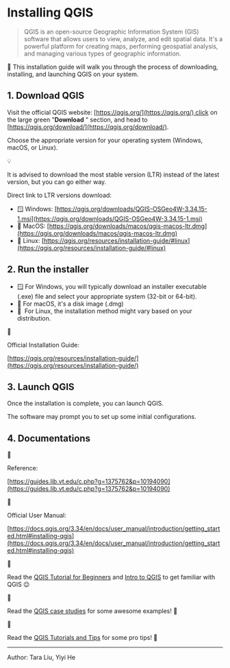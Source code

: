 # Installing QGIS

> QGIS is an open-source Geographic Information System (GIS) software that allows users to view, analyze, and edit spatial data. It's a powerful platform for creating maps, performing geospatial analysis, and managing various types of geographic information.
> 

🥊 This installation guide will walk you through the process of downloading, installing, and launching QGIS on your system. 

## 1. Download QGIS

Visit the official QGIS website: [https://qgis.org/](https://qgis.org/) click on the large green "**Download** " section, and head to [https://qgis.org/download/](https://qgis.org/download/). 

Choose the appropriate version for your operating system (Windows, macOS, or Linux). 

<aside>
💡

It is advised to download the most stable version (LTR) instead of the latest version, but you can go either way.

</aside>

Direct link to LTR versions download:

- 🪟 Windows: [https://qgis.org/downloads/QGIS-OSGeo4W-3.34.15-1.msi](https://qgis.org/downloads/QGIS-OSGeo4W-3.34.15-1.msi)
- 🍎 MacOS: [https://qgis.org/downloads/macos/qgis-macos-ltr.dmg](https://qgis.org/downloads/macos/qgis-macos-ltr.dmg)
- 🐧 Linux: [https://qgis.org/resources/installation-guide/#linux](https://qgis.org/resources/installation-guide/#linux)

## 2. Run the installer

- 🪟 For Windows, you will typically download an installer executable (.exe) file and select your appropriate system (32-bit or 64-bit).
- 🍎 For macOS, it's a disk image (.dmg)
- 🐧  For Linux, the installation method might vary based on your distribution.

<aside>
📖

Official Installation Guide: 

[https://qgis.org/resources/installation-guide/](https://qgis.org/resources/installation-guide/)

</aside>

## 3. Launch QGIS

Once the installation is complete, you can launch QGIS. 

The software may prompt you to set up some initial configurations.

## 4. Documentations

<aside>
📖

Reference:

[https://guides.lib.vt.edu/c.php?g=1375762&p=10194090](https://guides.lib.vt.edu/c.php?g=1375762&p=10194090)

</aside>

<aside>
📖

Official User Manual:

[https://docs.qgis.org/3.34/en/docs/user_manual/introduction/getting_started.html#installing-qgis](https://docs.qgis.org/3.34/en/docs/user_manual/introduction/getting_started.html#installing-qgis)

</aside>

<aside>
📖

Read the [QGIS Tutorial for Beginners](https://opensourceoptions.com/qgis-tutorial-for-beginners/) and [Intro to QGIS](https://courses.spatialthoughts.com/introduction-to-qgis.html) to get familiar with QGIS 😉

</aside>

<aside>
📖

Read the [QGIS case studies](https://qgis.org/project/case-studies/) for some awesome examples! 👀

</aside>

<aside>
📖

Read the [QGIS Tutorials and Tips](https://www.qgistutorials.com/en/) for some pro tips! 📌

</aside>

---

Author: Tara Liu, Yiyi He